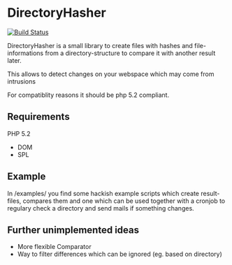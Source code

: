 DirectoryHasher
===============

[![Build Status](https://secure.travis-ci.org/robo47/Robo47_DirectoryHasher.png)](robo47/Robo47_DirectoryHasher)

DirectoryHasher is a small library to create files with hashes and file-informations from a directory-structure to compare it with another result later.

This allows to detect changes on your webspace which may come from intrusions

For compatiblity reasons it should be php 5.2 compliant.

Requirements
------------

PHP 5.2
 - DOM
 - SPL

Example
-------

In /examples/ you find some hackish example scripts which create result-files, 
compares them and one which can be used together with a cronjob to regulary
check a directory and send mails if something changes.

Further unimplemented ideas
---------------------------

 - More flexible Comparator
 - Way to filter differences which can be ignored (eg. based on directory)

